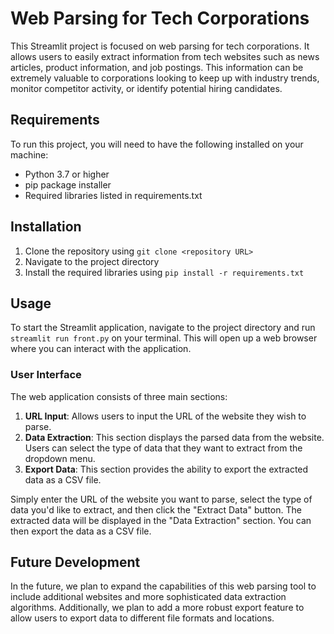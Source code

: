 # Web Parsing for Tech Corporations

This Streamlit project is focused on web parsing for tech corporations. It allows users to easily extract information from tech websites such as news articles, product information, and job postings. This information can be extremely valuable to corporations looking to keep up with industry trends, monitor competitor activity, or identify potential hiring candidates.

## Requirements

To run this project, you will need to have the following installed on your machine:

- Python 3.7 or higher
- pip package installer
- Required libraries listed in requirements.txt

## Installation

1. Clone the repository using `git clone <repository URL>`
2. Navigate to the project directory
3. Install the required libraries using `pip install -r requirements.txt`

## Usage

To start the Streamlit application, navigate to the project directory and run `streamlit run front.py` on your terminal. This will open up a web browser where you can interact with the application.

### User Interface

The web application consists of three main sections:

1. **URL Input**: Allows users to input the URL of the website they wish to parse.
2. **Data Extraction**: This section displays the parsed data from the website. Users can select the type of data that they want to extract from the dropdown menu.
3. **Export Data**: This section provides the ability to export the extracted data as a CSV file.

Simply enter the URL of the website you want to parse, select the type of data you'd like to extract, and then click the "Extract Data" button. The extracted data will be displayed in the "Data Extraction" section. You can then export the data as a CSV file.

## Future Development

In the future, we plan to expand the capabilities of this web parsing tool to include additional websites and more sophisticated data extraction algorithms. Additionally, we plan to add a more robust export feature to allow users to export data to different file formats and locations.

